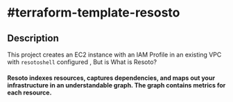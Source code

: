 # #terraform-template-resosto

## Description
This project creates an EC2 instance with an IAM Profile in an existing VPC with `resotoshell` configured , But is What is Resoto? 
#### Resoto indexes resources, captures dependencies, and maps out your infrastructure in an understandable graph. The graph contains metrics for each resource.
